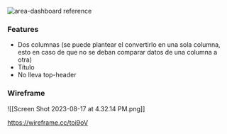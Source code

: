 ![area-dashboard reference](dwck-cei-tool/screenshots/area-dashboard.png)

### Features 
- Dos columnas (se puede plantear el convertirlo en una sola columna, esto en caso de que no se deban comparar datos de una columna a otra)
- Título
- No lleva top-header


### Wireframe
![[Screen Shot 2023-08-17 at 4.32.14 PM.png]]

https://wireframe.cc/toi9oV